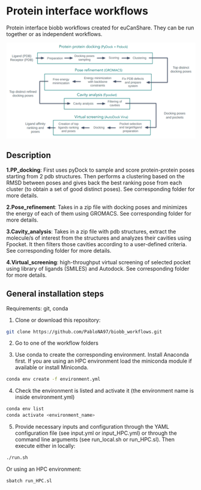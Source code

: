 # Protein interface workflows

Protein interface biobb workflows created for euCanShare. They can be run together or as independent workflows. 

![alt text](../img/protein_protein_scheme.png?raw=true)

## Description

**1.PP_docking**: First uses pyDock to sample and score protein-protein poses starting from 2 pdb structures. Then performs a clustering based on the RMSD between poses and gives back the best ranking pose from each cluster (to obtain a set of good distinct poses). See corresponding folder for more details.

**2.Pose_refinement**: Takes in a zip file with docking poses and minimizes the energy of each of them using GROMACS. See corresponding folder for more details.

**3.Cavity_analysis**: Takes in a zip file with pdb structures, extract the molecule/s of interest from the structures and analyzes their cavities using Fpocket. It then filters those cavities according to a user-defined criteria. See corresponding folder for more details.

**4.Virtual_screening**: high-throughput virtual screening of selected pocket using library of ligands (SMILES) and Autodock. See corresponding folder for more details.

## General installation steps

Requirements: git, conda

1. Clone or download this repository:

```bash
git clone https://github.com/PabloNA97/biobb_workflows.git
```

2. Go to one of the workflow folders 

3. Use conda to create the corresponding environment. Install Anaconda first. If you are using an HPC environment load the miniconda module if available or install Miniconda.

```bash
conda env create -f environment.yml
```

4. Check the environment is listed and activate it (the environment name is inside environment.yml)

```bash
conda env list
conda activate <environment_name>
```

5. Provide necessary inputs and configuration through the YAML configuration file (see input.yml or input_HPC.yml) or through the command line arguments (see run_local.sh or run_HPC.sl). Then execute either in locally:

```bash
./run.sh
```

Or using an HPC environment:

```bash
sbatch run_HPC.sl
```

